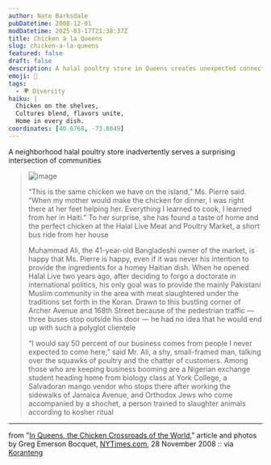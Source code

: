 ```yaml
---
author: Nate Barksdale
pubDatetime: 2008-12-01
modDatetime: 2025-03-17T21:38:37Z
title: Chicken à la Queens
slug: chicken-a-la-queens
featured: false
draft: false
description: A halal poultry store in Queens creates unexpected connections among diverse communities.
emoji: 🐔
tags:
  - 🌍 Diversity
haiku: |
  Chicken on the shelves,  
  Cultures blend, flavors unite,  
  Home in every dish.
coordinates: [40.6768, -73.8049]
---
```


A neighborhood halal poultry store inadvertently serves a surprising intersection of communities

> ![image](http://culture-making.com/media/30HALA.LARGE_210.jpg)
>
> “This is the same chicken we have on the island,” Ms. Pierre said. “When my mother would make the chicken for dinner, I was right there at her feet helping her. Everything I learned to cook, I learned from her in Haiti.” To her surprise, she has found a taste of home and the perfect chicken at the Halal Live Meat and Poultry Market, a short bus ride from her house
>
> Muhammad Ali, the 41-year-old Bangladeshi owner of the market, is happy that Ms. Pierre is happy, even if it was never his intention to provide the ingredients for a homey Haitian dish. When he opened Halal Live two years ago, after deciding to forgo a doctorate in international politics, his only goal was to provide the mainly Pakistani Muslim community in the area with meat slaughtered under the traditions set forth in the Koran. Drawn to this bustling corner of Archer Avenue and 168th Street because of the pedestrian traffic — three buses stop outside his door — he had no idea that he would end up with such a polyglot clientele
>
> “I would say 50 percent of our business comes from people I never expected to come here,” said Mr. Ali, a shy, small-framed man, talking over the squawks of poultry and the chatter of customers. Among those who are keeping business booming are a Nigerian exchange student heading home from biology class at York College, a Salvadoran mango vendor who stops there after working the sidewalks of Jamaica Avenue, and Orthodox Jews who come accompanied by a shochet, a person trained to slaughter animals according to kosher ritual

---

from "[In Queens, the Chicken Crossroads of the World](https://www.google.com/search?q=%22In%20Queens%2C%20the%20Chicken%20Crossroads%20of%20the%20World%22%20nytimes.com)," article and photos by Greg Emerson Bocquet, [NYTimes.com](https://www.google.com/search?q=%22NYTimes.com%22%20nytimes.com), 28 November 2008 :: via [Koranteng](http://web.archive.org/web/20160413094605/http://delicious.com/amaah)
